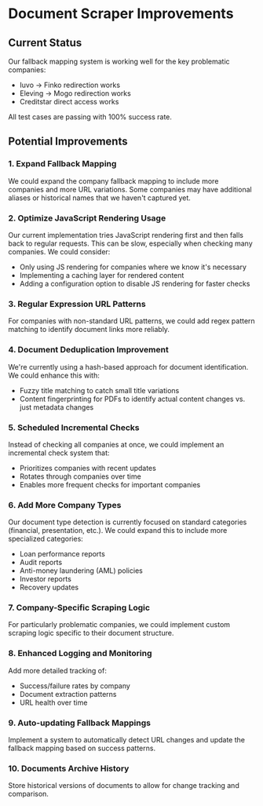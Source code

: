 # Document Scraper Improvements

## Current Status
Our fallback mapping system is working well for the key problematic companies:
- Iuvo → Finko redirection works
- Eleving → Mogo redirection works
- Creditstar direct access works

All test cases are passing with 100% success rate.

## Potential Improvements

### 1. Expand Fallback Mapping
We could expand the company fallback mapping to include more companies and more URL variations. Some companies may have additional aliases or historical names that we haven't captured yet.

### 2. Optimize JavaScript Rendering Usage
Our current implementation tries JavaScript rendering first and then falls back to regular requests. This can be slow, especially when checking many companies. We could consider:
- Only using JS rendering for companies where we know it's necessary
- Implementing a caching layer for rendered content
- Adding a configuration option to disable JS rendering for faster checks

### 3. Regular Expression URL Patterns
For companies with non-standard URL patterns, we could add regex pattern matching to identify document links more reliably.

### 4. Document Deduplication Improvement
We're currently using a hash-based approach for document identification. We could enhance this with:
- Fuzzy title matching to catch small title variations
- Content fingerprinting for PDFs to identify actual content changes vs. just metadata changes

### 5. Scheduled Incremental Checks
Instead of checking all companies at once, we could implement an incremental check system that:
- Prioritizes companies with recent updates
- Rotates through companies over time
- Enables more frequent checks for important companies

### 6. Add More Company Types
Our document type detection is currently focused on standard categories (financial, presentation, etc.). We could expand this to include more specialized categories:
- Loan performance reports
- Audit reports
- Anti-money laundering (AML) policies
- Investor reports
- Recovery updates

### 7. Company-Specific Scraping Logic
For particularly problematic companies, we could implement custom scraping logic specific to their document structure.

### 8. Enhanced Logging and Monitoring
Add more detailed tracking of:
- Success/failure rates by company
- Document extraction patterns
- URL health over time

### 9. Auto-updating Fallback Mappings
Implement a system to automatically detect URL changes and update the fallback mapping based on success patterns.

### 10. Documents Archive History
Store historical versions of documents to allow for change tracking and comparison.